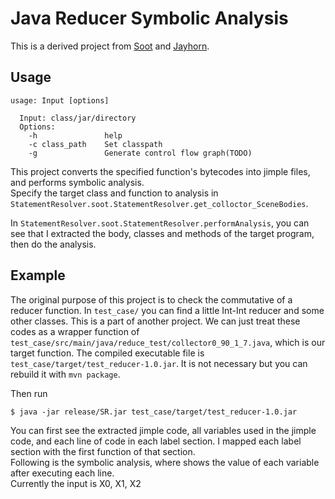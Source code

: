 # Java Reducer Symbolic Analysis
This is a derived project from [Soot](https://github.com/Sable/soot) 
and [Jayhorn](https://github.com/jayhorn/jayhorn).

## Usage
```
usage: Input [options]

  Input: class/jar/directory
  Options:
    -h               help
    -c class_path    Set classpath
    -g               Generate control flow graph(TODO)
```

This project converts the specified function's bytecodes into jimple
files, and performs symbolic analysis.   
Specify the target class and function to analysis in 
`StatementResolver.soot.StatementResolver.get_colloctor_SceneBodies`.

In `StatementResolver.soot.StatementResolver.performAnalysis`, 
you can see that I extracted the body, classes and methods of 
the target program, then do the analysis.

## Example
The original purpose of this project is to check the commutative 
of a reducer function. In `test_case/` you can find a little Int-Int
reducer and some other classes. This is a part of another 
project. We can just treat these codes as a wrapper function of
`test_case/src/main/java/reduce_test/collector0_90_1_7.java`, which 
is our target function. The compiled executable file is 
`test_case/target/test_reducer-1.0.jar`. It is not necessary but you 
can rebuild it with `mvn package`.

Then run 
```
$ java -jar release/SR.jar test_case/target/test_reducer-1.0.jar
```
You can first see the extracted jimple code, all 
variables used in the jimple code, and each line of code in each label section. 
I mapped each label section with the first function of that section.   
Following is the symbolic analysis, where shows the value of each variable 
after executing each line.   
Currently the input is X0, X1, X2
